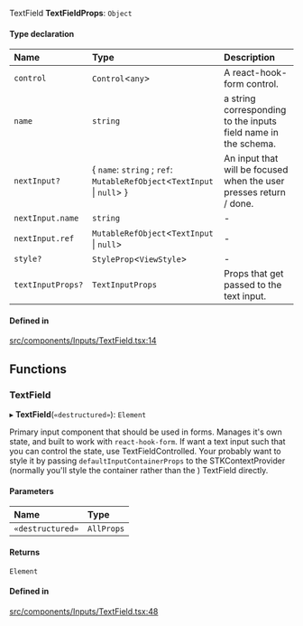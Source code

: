 TextField
**TextFieldProps**: `Object`

#### Type declaration

| Name | Type | Description |
| :------ | :------ | :------ |
| `control` | `Control`<`any`\> | A react-hook-form control. |
| `name` | `string` | a string corresponding to the inputs field name in the schema. |
| `nextInput?` | { `name`: `string` ; `ref`: `MutableRefObject`<`TextInput` \| ``null``\>  } | An input that will be focused when the user presses return / done. |
| `nextInput.name` | `string` | - |
| `nextInput.ref` | `MutableRefObject`<`TextInput` \| ``null``\> | - |
| `style?` | `StyleProp`<`ViewStyle`\> | - |
| `textInputProps?` | `TextInputProps` | Props that get passed to the text input. |

#### Defined in

[src/components/Inputs/TextField.tsx:14](https://github.com/iway1/stack-native/blob/8a81454/react-native/src/components/Inputs/TextField.tsx#L14)

## Functions

### TextField

▸ **TextField**(`«destructured»`): `Element`

Primary input component that should be used in forms. Manages it's own state, and built to work with `react-hook-form`.
If want a text input such that you can control the state, use TextFieldControlled. Your probably want to style it by passing
`defaultInputContainerProps` to the STKContextProvider (normally you'll style the container rather than the ) TextField directly.

#### Parameters

| Name | Type |
| :------ | :------ |
| `«destructured»` | `AllProps` |

#### Returns

`Element`

#### Defined in

[src/components/Inputs/TextField.tsx:48](https://github.com/iway1/stack-native/blob/8a81454/react-native/src/components/Inputs/TextField.tsx#L48)